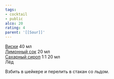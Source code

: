 ```yaml
---
tags:
- cocktail
- public
alco: 20
rating: 4
parent: '[[Sour]]'
---
```


[Виски](%D0%92%D0%B8%D1%81%D0%BA%D0%B8.md) 40 мл  
[Лимонный сок](%D0%9B%D0%B8%D0%BC%D0%BE%D0%BD%D0%BD%D1%8B%D0%B9%20%D1%81%D0%BE%D0%BA.md) 20 мл  
[Сахарный сироп](%D0%A1%D0%B0%D1%85%D0%B0%D1%80%D0%BD%D1%8B%D0%B9%20%D1%81%D0%B8%D1%80%D0%BE%D0%BF.md) 1:1 20 мл  
Лёд

Взбить в шейкере и перелить в стакан со льдом.
